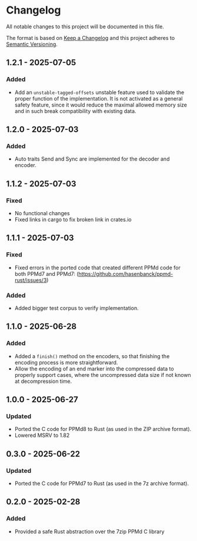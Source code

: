 # Changelog

All notable changes to this project will be documented in this file.

The format is based on [Keep a Changelog](http://keepachangelog.com/en/1.0.0/)
and this project adheres to [Semantic Versioning](https://semver.org/spec/v2.0.0.html).

## 1.2.1 - 2025-07-05

### Added

- Add an `unstable-tagged-offsets` unstable feature used to validate the proper function of the implementation. It is
  not activated as a general safety feature, since it would reduce the maximal allowed memory size and in such break
  compatibility with existing data.

## 1.2.0 - 2025-07-03

### Added

- Auto traits Send and Sync are implemented for the decoder and encoder.

## 1.1.2 - 2025-07-03

### Fixed

- No functional changes
- Fixed links in cargo to fix broken link in crates.io

## 1.1.1 - 2025-07-03

### Fixed

- Fixed errors in the ported code that created different PPMd code for both PPMd7 and PPMd7:
  (https://github.com/hasenbanck/ppmd-rust/issues/3)

### Added

- Added bigger test corpus to verify implementation.

## 1.1.0 - 2025-06-28

### Added

- Added a `finish()` method on the encoders, so that finishing the encoding process is more straightforward.
- Allow the encoding of an end marker into the compressed data to properly
  support cases, where the uncompressed data size if not known at decompression time.

## 1.0.0 - 2025-06-27

### Updated

- Ported the C code for PPMd8 to Rust (as used in the ZIP archive format).
- Lowered MSRV to 1.82

## 0.3.0 - 2025-06-22

### Updated

- Ported the C code for PPMd7 to Rust (as used in the 7z archive format).

## 0.2.0 - 2025-02-28

### Added

- Provided a safe Rust abstraction over the 7zip PPMd C library
